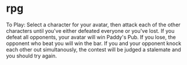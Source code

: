 # rpg
To Play: Select a character for your avatar, then attack each of the other characters until you've either defeated everyone or you've lost. If you defeat all opponents, your avatar will win Paddy's Pub. If you lose, the opponent who beat you will win the bar. If you and your opponent knock each other out simultanously, the contest will be judged a stalemate and you should try again.
